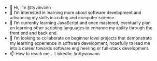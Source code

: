 - 👋 Hi, I’m @tyvinvann
- 👀 I’m interested in learning more about software development and advancing my skills in coding and computer science.
- 🌱 I’m currently learning JavaScript and once mastered, eventually plan on learning other scripting languages to enhance my ability through the front end and back end.
- 💞️ I’m looking to collaborate on beginner level projects that demonstrate my learning experience in software development, hopefully to lead me into a career towards software engineering or full-stack development.
- 📫 How to reach me... LinkedIn: /in/tyvinvann

<!---
tyvinvann/tyvinvann is a ✨ special ✨ repository because its `README.md` (this file) appears on your GitHub profile.
You can click the Preview link to take a look at your changes.
--->
